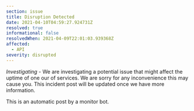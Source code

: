 ```yaml
---
section: issue
title: Disruption Detected
date: 2021-04-10T04:59:27.924731Z
resolved: true
informational: false
resolvedWhen: 2021-04-09T22:01:03.939368Z
affected:
  - API
severity: disrupted
---
```

*Investigating* - We are investigating a potential issue that might affect the uptime of one our of services. We are sorry for any inconvenience this may cause you. This incident post will be updated once we have more information.

This is an automatic post by a monitor bot.
        